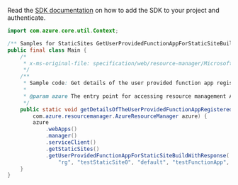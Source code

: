 Read the [SDK documentation](https://github.com/Azure/azure-sdk-for-java/blob/azure-resourcemanager_2.13.0/sdk/resourcemanager/azure-resourcemanager/README.md) on how to add the SDK to your project and authenticate.

```java
import com.azure.core.util.Context;

/** Samples for StaticSites GetUserProvidedFunctionAppForStaticSiteBuild. */
public final class Main {
    /*
     * x-ms-original-file: specification/web/resource-manager/Microsoft.Web/stable/2021-03-01/examples/GetUserProvidedFunctionAppForStaticSiteBuild.json
     */
    /**
     * Sample code: Get details of the user provided function app registered with a static site build.
     *
     * @param azure The entry point for accessing resource management APIs in Azure.
     */
    public static void getDetailsOfTheUserProvidedFunctionAppRegisteredWithAStaticSiteBuild(
        com.azure.resourcemanager.AzureResourceManager azure) {
        azure
            .webApps()
            .manager()
            .serviceClient()
            .getStaticSites()
            .getUserProvidedFunctionAppForStaticSiteBuildWithResponse(
                "rg", "testStaticSite0", "default", "testFunctionApp", Context.NONE);
    }
}
```
